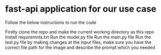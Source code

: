 # fast-api application for our use case 
Follow the below instructions to run the code 

Firstly clone the repo and make the current working directory as this repo 
Install requiremnts.txt
Run the model.py file 
Run the main.py file 
Run the test.py file by making changes at the input files, make sure you have the correct file path for the image and describe the prompt which you needed 
